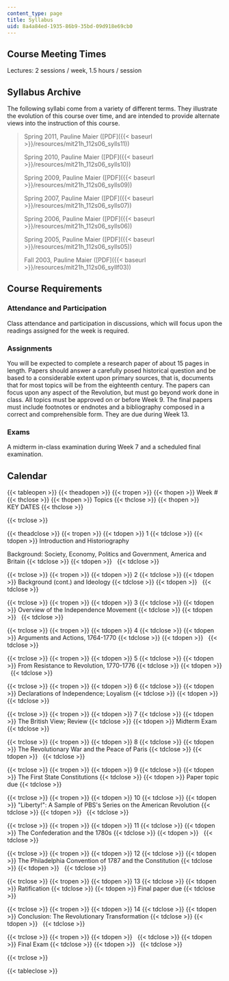 ```yaml
---
content_type: page
title: Syllabus
uid: 8a4a84ed-1935-86b9-35bd-09d918e69cb0
---
```


Course Meeting Times
--------------------

Lectures: 2 sessions / week, 1.5 hours / session

Syllabus Archive
----------------

The following syllabi come from a variety of different terms. They illustrate the evolution of this course over time, and are intended to provide alternate views into the instruction of this course.

> Spring 2011, Pauline Maier ([PDF]({{< baseurl >}}/resources/mit21h_112s06_sylls11))
> 
> Spring 2010, Pauline Maier ([PDF]({{< baseurl >}}/resources/mit21h_112s06_sylls10))
> 
> Spring 2009, Pauline Maier ([PDF]({{< baseurl >}}/resources/mit21h_112s06_sylls09))
> 
> Spring 2007, Pauline Maier ([PDF]({{< baseurl >}}/resources/mit21h_112s06_sylls07))
> 
> Spring 2006, Pauline Maier ([PDF]({{< baseurl >}}/resources/mit21h_112s06_sylls06))
> 
> Spring 2005, Pauline Maier ([PDF]({{< baseurl >}}/resources/mit21h_112s06_sylls05))
> 
> Fall 2003, Pauline Maier ([PDF]({{< baseurl >}}/resources/mit21h_112s06_syllf03))

Course Requirements
-------------------

### Attendance and Participation

Class attendance and participation in discussions, which will focus upon the readings assigned for the week is required.

### Assignments

You will be expected to complete a research paper of about 15 pages in length. Papers should answer a carefully posed historical question and be based to a considerable extent upon primary sources, that is, documents that for most topics will be from the eighteenth century. The papers can focus upon any aspect of the Revolution, but must go beyond work done in class. All topics must be approved on or before Week 9. The final papers must include footnotes or endnotes and a bibliography composed in a correct and comprehensible form. They are due during Week 13.

### Exams

A midterm in-class examination during Week 7 and a scheduled final examination.

Calendar
--------

{{< tableopen >}}
{{< theadopen >}}
{{< tropen >}}
{{< thopen >}}
Week #
{{< thclose >}}
{{< thopen >}}
Topics
{{< thclose >}}
{{< thopen >}}
KEY DATES
{{< thclose >}}

{{< trclose >}}

{{< theadclose >}}
{{< tropen >}}
{{< tdopen >}}
1
{{< tdclose >}}
{{< tdopen >}}
Introduction and Historiography  
  
Background: Society, Economy, Politics and Government, America and Britain
{{< tdclose >}}
{{< tdopen >}}
 
{{< tdclose >}}

{{< trclose >}}
{{< tropen >}}
{{< tdopen >}}
2
{{< tdclose >}}
{{< tdopen >}}
Background (cont.) and Ideology
{{< tdclose >}}
{{< tdopen >}}
 
{{< tdclose >}}

{{< trclose >}}
{{< tropen >}}
{{< tdopen >}}
3
{{< tdclose >}}
{{< tdopen >}}
Overview of the Independence Movement
{{< tdclose >}}
{{< tdopen >}}
 
{{< tdclose >}}

{{< trclose >}}
{{< tropen >}}
{{< tdopen >}}
4
{{< tdclose >}}
{{< tdopen >}}
Arguments and Actions, 1764-1770
{{< tdclose >}}
{{< tdopen >}}
 
{{< tdclose >}}

{{< trclose >}}
{{< tropen >}}
{{< tdopen >}}
5
{{< tdclose >}}
{{< tdopen >}}
From Resistance to Revolution, 1770-1776
{{< tdclose >}}
{{< tdopen >}}
 
{{< tdclose >}}

{{< trclose >}}
{{< tropen >}}
{{< tdopen >}}
6
{{< tdclose >}}
{{< tdopen >}}
Declarations of Independence; Loyalism
{{< tdclose >}}
{{< tdopen >}}
 
{{< tdclose >}}

{{< trclose >}}
{{< tropen >}}
{{< tdopen >}}
7
{{< tdclose >}}
{{< tdopen >}}
The British View; Review
{{< tdclose >}}
{{< tdopen >}}
Midterm Exam
{{< tdclose >}}

{{< trclose >}}
{{< tropen >}}
{{< tdopen >}}
8
{{< tdclose >}}
{{< tdopen >}}
The Revolutionary War and the Peace of Paris
{{< tdclose >}}
{{< tdopen >}}
 
{{< tdclose >}}

{{< trclose >}}
{{< tropen >}}
{{< tdopen >}}
9
{{< tdclose >}}
{{< tdopen >}}
The First State Constitutions
{{< tdclose >}}
{{< tdopen >}}
Paper topic due
{{< tdclose >}}

{{< trclose >}}
{{< tropen >}}
{{< tdopen >}}
10
{{< tdclose >}}
{{< tdopen >}}
"Liberty!": A Sample of PBS's Series on the American Revolution
{{< tdclose >}}
{{< tdopen >}}
 
{{< tdclose >}}

{{< trclose >}}
{{< tropen >}}
{{< tdopen >}}
11
{{< tdclose >}}
{{< tdopen >}}
The Confederation and the 1780s
{{< tdclose >}}
{{< tdopen >}}
 
{{< tdclose >}}

{{< trclose >}}
{{< tropen >}}
{{< tdopen >}}
12
{{< tdclose >}}
{{< tdopen >}}
The Philadelphia Convention of 1787 and the Constitution
{{< tdclose >}}
{{< tdopen >}}
 
{{< tdclose >}}

{{< trclose >}}
{{< tropen >}}
{{< tdopen >}}
13
{{< tdclose >}}
{{< tdopen >}}
Ratification
{{< tdclose >}}
{{< tdopen >}}
Final paper due
{{< tdclose >}}

{{< trclose >}}
{{< tropen >}}
{{< tdopen >}}
14
{{< tdclose >}}
{{< tdopen >}}
Conclusion: The Revolutionary Transformation
{{< tdclose >}}
{{< tdopen >}}
 
{{< tdclose >}}

{{< trclose >}}
{{< tropen >}}
{{< tdopen >}}
 
{{< tdclose >}}
{{< tdopen >}}
Final Exam
{{< tdclose >}}
{{< tdopen >}}
 
{{< tdclose >}}

{{< trclose >}}

{{< tableclose >}}